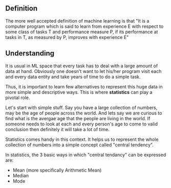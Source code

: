 ## Definition

The more well accepted definition of machine learning is that "It is a computer program which is said to learn from experience E with respect to some class of tasks T and performance measure P, if its performance at tasks in T, as measured by P, improves with experience E"

## Understanding

It is usual in ML space that every task has to deal with a large amount of data at hand. Obviously one doesn't want to let his/her program visit each and every data entity and take years of time to do a simple task.

Thus, it is important to learn few alternatives to represent this huge data in more simple and descriptive ways. This is where **statistics** can play a pivotal role.

Let's start with simple stuff. Say you have a large collection of numbers, may be the age of people across the world. And lets say we are curious to find what is the avergae age that the people are living in the world. If someone needs to look at each and every person's age to come to valid conclusion then definitely it will take a lot of time.

Statistics comes handy in this context. It helps us to represent the whole collection of numbers into a simple concept called "central tendency".

In statistics, the 3 basic ways in which "central tendancy" can be expressed are:

* Mean (more specifically Arithmetic Mean)
* Median
* Mode
